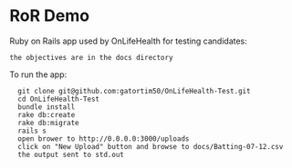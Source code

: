 RoR Demo
========

Ruby on Rails app used by OnLifeHealth for testing candidates:

```
the objectives are in the docs directory
```

To run the app:

```
  git clone git@github.com:gatortim50/OnLifeHealth-Test.git
  cd OnLifeHealth-Test
  bundle install
  rake db:create
  rake db:migrate
  rails s
  open brower to http://0.0.0.0:3000/uploads
  click on "New Upload" button and browse to docs/Batting-07-12.csv
  the output sent to std.out
```
